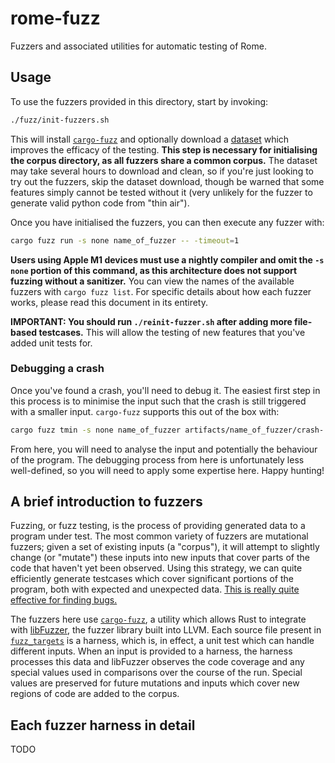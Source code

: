 # rome-fuzz

Fuzzers and associated utilities for automatic testing of Rome.

## Usage

To use the fuzzers provided in this directory, start by invoking:

```bash
./fuzz/init-fuzzers.sh
```

This will install [`cargo-fuzz`](https://github.com/rust-fuzz/cargo-fuzz) and optionally download a
[dataset](https://zenodo.org/record/3628784) which improves the efficacy of the testing.
**This step is necessary for initialising the corpus directory, as all fuzzers share a common
corpus.**
The dataset may take several hours to download and clean, so if you're just looking to try out the
fuzzers, skip the dataset download, though be warned that some features simply cannot be tested
without it (very unlikely for the fuzzer to generate valid python code from "thin air").

Once you have initialised the fuzzers, you can then execute any fuzzer with:

```bash
cargo fuzz run -s none name_of_fuzzer -- -timeout=1
```

**Users using Apple M1 devices must use a nightly compiler and omit the `-s none` portion of this
command, as this architecture does not support fuzzing without a sanitizer.**
You can view the names of the available fuzzers with `cargo fuzz list`.
For specific details about how each fuzzer works, please read this document in its entirety.

**IMPORTANT: You should run `./reinit-fuzzer.sh` after adding more file-based testcases.** This will
allow the testing of new features that you've added unit tests for.

### Debugging a crash

Once you've found a crash, you'll need to debug it.
The easiest first step in this process is to minimise the input such that the crash is still
triggered with a smaller input.
`cargo-fuzz` supports this out of the box with:

```bash
cargo fuzz tmin -s none name_of_fuzzer artifacts/name_of_fuzzer/crash-...
```

From here, you will need to analyse the input and potentially the behaviour of the program.
The debugging process from here is unfortunately less well-defined, so you will need to apply some
expertise here.
Happy hunting!

## A brief introduction to fuzzers

Fuzzing, or fuzz testing, is the process of providing generated data to a program under test.
The most common variety of fuzzers are mutational fuzzers; given a set of existing inputs (a
"corpus"), it will attempt to slightly change (or "mutate") these inputs into new inputs that cover
parts of the code that haven't yet been observed.
Using this strategy, we can quite efficiently generate testcases which cover significant portions of
the program, both with expected and unexpected data.
[This is really quite effective for finding bugs.](https://github.com/rust-fuzz/trophy-case)

The fuzzers here use [`cargo-fuzz`](https://github.com/rust-fuzz/cargo-fuzz), a utility which allows
Rust to integrate with [libFuzzer](https://llvm.org/docs/LibFuzzer.html), the fuzzer library built
into LLVM.
Each source file present in [`fuzz_targets`](fuzz_targets) is a harness, which is, in effect, a unit
test which can handle different inputs.
When an input is provided to a harness, the harness processes this data and libFuzzer observes the
code coverage and any special values used in comparisons over the course of the run.
Special values are preserved for future mutations and inputs which cover new regions of code are
added to the corpus.

## Each fuzzer harness in detail

TODO
